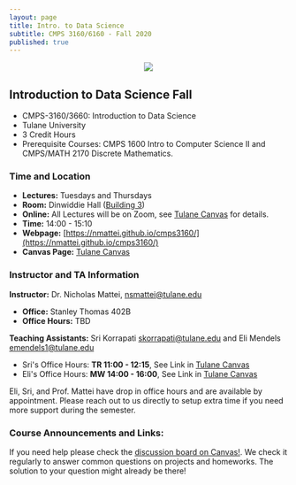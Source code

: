 ```yaml
---
layout: page
title: Intro. to Data Science
subtitle: CMPS 3160/6160 - Fall 2020
published: true
---
```

<p style="text-align:center;"><img src="{{ 'img/ds_cover.jpg' | relative_url }}" /></p>

## Introduction to Data Science Fall 
* CMPS-3160/3660: Introduction to Data Science
* Tulane University
* 3 Credit Hours
* Prerequisite Courses: CMPS 1600 Intro to Computer Science II and CMPS/MATH 2170 Discrete Mathematics.

### Time and Location
* **Lectures:** Tuesdays and Thursdays 
* **Room:** Dinwiddie Hall ([Building 3](https://tulane.edu/maps-directions))
* **Online:** All Lectures will be on Zoom, see [Tulane Canvas](https://tulane.instructure.com/) for details.
* **Time:** 14:00 - 15:10
* **Webpage:** [https://nmattei.github.io/cmps3160/](https://nmattei.github.io/cmps3160/)
* **Canvas Page:** [Tulane Canvas](https://tulane.instructure.com/)

### Instructor and TA Information
**Instructor:** Dr. Nicholas Mattei, <nsmattei@tulane.edu>
* **Office:** Stanley Thomas 402B
* **Office Hours:** TBD

**Teaching Assistants:** Sri Korrapati <skorrapati@tulane.edu> and Eli Mendels <emendels1@tulane.edu>
*  Sri's Office Hours: **TR 11:00 - 12:15**, See Link in [Tulane Canvas](https://tulane.instructure.com/)
* Eli's Office Hours: **MW 14:00 - 16:00**, See Link in [Tulane Canvas](https://tulane.instructure.com/)

Eli, Sri, and Prof. Mattei have drop in office hours and are available by appointment.  Please reach out to us directly to setup extra time if you need more support during the semester.

### Course Announcements and Links:

If you need help please check the [discussion board on Canvas!](https://tulane.instructure.com/courses/2220511/discussion_topics). We check it regularly to answer common questions on projects and homeworks.  The solution to your question might already be there!
